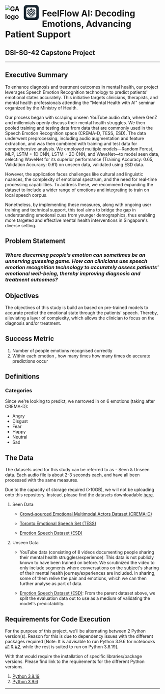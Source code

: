 ## <img src="https://ga-dash.s3.amazonaws.com/production/assets/logo-9f88ae6c9c3871690e33280fcf557f33.png" alt="GA logo" style="float: left; margin-right: 10px;" width="50"/>  <img src="img/ff.png" alt="FeelFlow logo" style="float: left; margin-right: 10px;" width="50"/>
# FeelFlow AI: Decoding Emotions, Advancing Patient Support

## DSI-SG-42 Capstone Project

---

## Executive Summary

To enhance diagnosis and treatment outcomes in mental health, our project leverages Speech Emotion Recognition technology to predict patients' emotional states accurately. This initiative targets clinicians, therapists, and mental health professionals attending the "Mental Health with AI" seminar organized by the Ministry of Health.

Our process began with scraping unseen YouTube audio data, where GenZ and millennials openly discuss their mental health struggles. We then pooled training and testing data from data that are commonly used in the Speech Emotion Recognition space (CREMA-D, TESS, ESD). The data underwent preprocessing, including audio augmentation and feature extraction, and was then combined with training and test data for comprehensive analysis. We employed multiple models—Random Forest, MLP, LSTM + 1D CNN, LSTM + 2D CNN, and WaveNet—to model seen data, selecting WaveNet for its superior performance (Training Accuracy: 0.65, Validation Accuracy: 0.61) on unseen data, validated using ESD data.

However, the application faces challenges like cultural and linguistic nuances, the complexity of emotional spectrum, and the need for real-time processing capabilities. To address these, we recommend expanding the dataset to include a wider range of emotions and integrating to train on local speech corpus.

Nonetheless, by implementing these measures, along with ongoing user training and technical support, this tool aims to bridge the gap in understanding emotional cues from younger demographics, thus enabling more targeted and effective mental health interventions in Singapore's diverse setting. 

## Problem Statement

### *Where discerning people’s emotion can sometimes be an unnerving guessing game. How can clinicians use speech emotion recognition technology to accurately assess patients' emotional well-being, thereby improving diagnosis and treatment outcomes?*

## Objectives
The objectives of this study is build an based on pre-trained models to accurate predict the emotional state through the patients’ speech. Thereby, alleviating a layer of complexity, which allows the clinician to focus on the diagnosis and/or treatment.

 

## Success Metric

1. Number of people emotions recognised correctly
2. Within each emotion , how many times how many times do accurate predictions occur

## Definitions
### Categories
Since we're looking to predict, we narrowed in on 6 emotions (taking after CREMA-D):
* Angry
* Disgust
* Fear
* Happy
* Neutral
* Sad

## The Data 
The datasets used for this study can be referred to as - Seen & Unseen data. Each audio file is about 2-3 seconds each, and have all been processed with the same measures.

Due to the capacity of storage required (>10GB), we will not be uploading onto this repository. Instead, please find the datasets downloadable [here](https://drive.google.com/drive/folders/16Vfxe5vMqHd7-qpxqs9QpbE6DAvY3Hbe?usp=sharing).

1) Seen Data
    - [Crowd-sourced Emotional Multimodal Actors Dataset (CREMA-D)](https://github.com/CheyneyComputerScience/CREMA-D)

    - [Toronto Emotional Speech Set (TESS)](https://tspace.library.utoronto.ca/handle/1807/24487)

    - [Emotion Speech Dataset (ESD)](https://github.com/HLTSingapore/Emotional-Speech-Data)

2) Unseen Data
    - YouTube data (consisting of 8 videos documenting people sharing their mental health struggles/experience): This data is not publicly known to have been trained on before. We scrutinized the video to only include segments where conversations on the subject's sharing of their mental health journey/experiences are included. In sharing, some of them relive the pain and emotions, which we can then further analyse as part of data.

    - [Emotion Speech Dataset (ESD)](https://github.com/HLTSingapore/Emotional-Speech-Data): From the parent dataset above, we split the evaluation data out to use as a medium of validating the model's predictability.


## Requirements for Code Execution
For the purpose of this project, we'll be alternating between 2 Python version(s). Reason for this is due to dependency issues with the different packages required
[Note: It is advisable to run Python 3.9.6 for notebooks [#1](code/01_Scraping%20(YouTube%20audio).ipynb) & [#2](code/02_Preprocessing.ipynb), while the rest is suited to run on Python 3.8.19]. 

With that would require the installation of specific libraries/package versions. Please find link to the requirements for the different Python versions.

1. [Python 3.8.19](requirements_3.8.txt)
2. [Python 3.9.6](requirements_3.9.txt)

---

